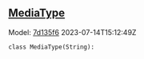 ## [MediaType](https://github.com/spdx/spdx-3-model/blob/main/model/Core/Classes/MediaType.md)
Model: [7d135f6](https://github.com/spdx/spdx-3-model/commit/7d135f6b3c1c412e06ae2ca73da3cbbbcdbc5cda) 2023-07-14T15:12:49Z
```
class MediaType(String):
```
